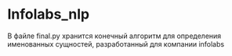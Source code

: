 # Infolabs_nlp

В файле final.py хранится конечный алгоритм для определения именованных сущностей, разработанный для компании infolabs
